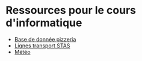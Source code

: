 # Ressources pour le cours d'informatique

- [Base de donnée pizzeria](bdd/pizza.sql)
- [Lignes transport STAS](bdd/lignes_STAS.sqlite)
- [Météo](bdd/meteo.sqlite)

